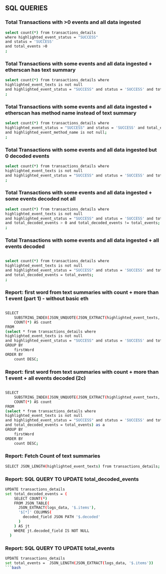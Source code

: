 ## SQL QUERIES ##

### Total Transactions with >0 events and all data ingested
```bash
select count(*) from transactions_details 
where highlighted_event_status = "SUCCESS" 
and status = 'SUCCESS' 
and total_events >0
;
```

### Total Transactions with some events and all data ingested + etherscan has text summary
```bash
select count(*) from transactions_details where 
highlighted_event_texts is not null 
and highlighted_event_status = "SUCCESS" and status = 'SUCCESS' and total_events >0;
;
```

### Total Transactions with some events and all data ingested + etherscan has method name instead of text summary
```bash
select count(*) from transactions_details where 
highlighted_event_status = "SUCCESS" and status = 'SUCCESS' and total_events >0
and highlighted_event_method_name is not null;
;
```

### Total Transactions with some events and all data ingested but 0 decoded events
```bash
select count(*) from transactions_details where 
highlighted_event_texts is not null 
and highlighted_event_status = "SUCCESS" and status = 'SUCCESS' and total_events >0 and total_decoded_events = 0;
;
```

### Total Transactions with some events and all data ingested + some events decoded not all
```bash
select count(*) from transactions_details where 
highlighted_event_texts is not null 
and highlighted_event_status = "SUCCESS" and status = 'SUCCESS' and total_events >0 
and total_decoded_events > 0 and total_decoded_events != total_events;
;
```

### Total Transactions with some events and all data ingested + all events decoded
```bash

select count(*) from transactions_details where 
highlighted_event_texts is not null 
and highlighted_event_status = "SUCCESS" and status = 'SUCCESS' and total_events >0 
and total_decoded_events = total_events;
;
```

### Report: first word from text summaries with count + more than 1 event (part 1) - without basic eth
```bash

SELECT
    SUBSTRING_INDEX(JSON_UNQUOTE(JSON_EXTRACT(highlighted_event_texts, '$[0]')), ' ', 1) AS firstWord,
    COUNT(*) AS count
FROM
(select * from transactions_details where 
highlighted_event_texts is not null 
and highlighted_event_status = "SUCCESS" and status = 'SUCCESS' and total_events >0 ) as a
GROUP BY
    firstWord
ORDER BY
    count DESC;
```    

### Report: first word from text summaries with count + more than 1 event + all events decoded (2c)
```bash

SELECT
    SUBSTRING_INDEX(JSON_UNQUOTE(JSON_EXTRACT(highlighted_event_texts, '$[0]')), ' ', 1) AS firstWord,
    COUNT(*) AS count
FROM
(select * from transactions_details where 
highlighted_event_texts is not null 
and highlighted_event_status = "SUCCESS" and status = 'SUCCESS' and total_events >0 
and total_decoded_events = total_events) as a
GROUP BY
    firstWord
ORDER BY
    count DESC;
```    

### Report: Fetch Count of text summaries
```bash
SELECT JSON_LENGTH(highlighted_event_texts) from transactions_details;
```

### Report: SQL QUERY TO UPDATE total_decoded_events
```bash
UPDATE transactions_details
set total_decoded_events = (
    SELECT COUNT(*)
    FROM JSON_TABLE(
      JSON_EXTRACT(logs_data, '$.items'),
      '$[*]' COLUMNS(
        decoded_field JSON PATH '$.decoded'
      )
    ) AS jt
    WHERE jt.decoded_field IS NOT NULL
  )
```

### Report: SQL QUERY TO UPDATE total_events
```bash
UPDATE transactions_details
set total_events =  JSON_LENGTH(JSON_EXTRACT(logs_data, '$.items'))
```bash